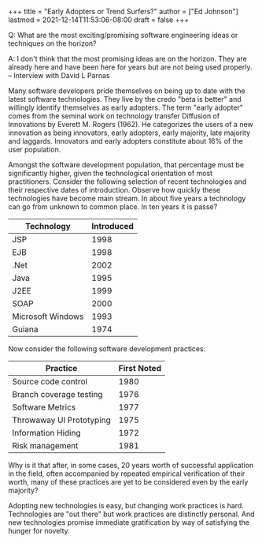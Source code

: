 +++
title = "Early Adopters or Trend Surfers?"
author = ["Ed Johnson"]
lastmod = 2021-12-14T11:53:06-08:00
draft = false
+++

Q: What are the most exciting/promising software engineering ideas or techniques
on the horizon?

A: I don't think that the most promising ideas are on the horizon. They are
already here and have been here for years but are not being used properly.
– Interview with David L Parnas

Many software developers pride themselves on being up to date with the latest
software technologies. They live by the credo "beta is better" and willingly
identify themselves as early adopters. The term "early adopter" comes from the
seminal work on technology transfer Diffusion of Innovations by Everett M.
Rogers (1962). He categorizes the users of a new innovation as being innovators,
early adopters, early majority, late majority and laggards. Innovators and early
adopters constitute about 16% of the user population.

Amongst the software development population, that percentage must be
significantly higher, given the technological orientation of most practitioners.
Consider the following selection of recent technologies and their respective
dates of introduction. Observe how quickly these technologies have become main
stream. In about five years a technology can go from unknown to common place. In
ten years it is passé?

| **Technology**    | **Introduced** |
|-------------------|----------------|
| JSP               | 1998           |
| EJB               | 1998           |
| .Net              | 2002           |
| Java              | 1995           |
| J2EE              | 1999           |
| SOAP              | 2000           |
| Microsoft Windows | 1993           |
| Guiana            | 1974           |

Now consider the following software development practices:

| **Practice**             | **First Noted** |
|--------------------------|-----------------|
| Source code control      | 1980            |
| Branch coverage testing  | 1976            |
| Software Metrics         | 1977            |
| Throwaway UI Prototyping | 1975            |
| Information Hiding       | 1972            |
| Risk management          | 1981            |

Why is it that after, in some cases, 20 years worth of successful application in
the field, often accompanied by repeated empirical verification of their worth,
many of these practices are yet to be considered even by the early majority?

Adopting new technologies is easy, but changing work practices is hard.
Technologies are "out there" but work practices are distinctly personal. And new
technologies promise immediate gratification by way of satisfying the hunger for
novelty.
